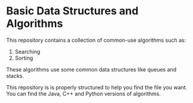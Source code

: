 # Basic Data Structures and Algorithms

This repository contains a collection of common-use algorithms such as:

1. Searching
2. Sorting

These algorithms use some common data structures like queues and stacks. 

This repository is is properly structured to help you find the file you want.
You can find the Java, C++ and Python versions of algorithms.
